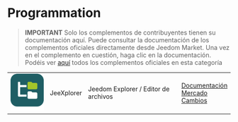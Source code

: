 
# Programmation


>**IMPORTANT**
>Solo los complementos de contribuyentes tienen su documentación aquí. Puede consultar la documentación de los complementos oficiales directamente desde Jeedom Market. Una vez en el complemento en cuestión, haga clic en la documentación.
>Podéis ver [aquí](https://market.jeedom.com/index.php?v=d&p=market&type=plugin&categorie=programming) todos los complementos oficiales en esta categoría


| | | | |
|--- | --- | --- | ---|
|<img src="jeexplorer/jeexplorer_icon.png" class="pluginLogo" width="100" />|JeeXplorer|Jeedom Explorer / Editor de archivos|[Documentación](https://kiboost.github.io/jeedom_docs/plugins/jeexplorer/es_ES/)<br/>[Mercado](https://market.jeedom.com/index.php?v=d&p=market_display&id=3690)<br/>[Cambios](https://kiboost.github.io/jeedom_docs/plugins/jeexplorer/es_ES/changelog.html)|
